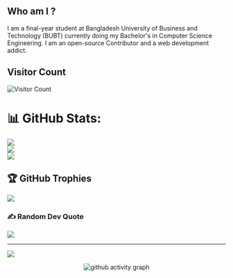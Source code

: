 ## Who am I ?
I am a final-year student at Bangladesh University of Business and Technology (BUBT) currently doing my Bachelor's in Computer Science Engineering. 
I am an open-source Contributor and a web development addict.

<!--
**akashkumarnondi/akashkumarnondi** is a ✨ _special_ ✨ repository because its `README.md` (this file) appears on your GitHub profile.

Here are some ideas to get you start:

- 🔭 I’m currently working on ...
- 🌱 I’m currently learning ...
- 👯 I’m looking to collaborate on ...
- 🤔 I’m looking for help with ...
- 💬 Ask me about ...
- 📫 How to reach me: ...
- 😄 Pronouns: ...
- ⚡ Fun fact: ...
-->
## Visitor Count
![Visitor Count](https://profile-counter.glitch.me/akashkumarnondi/count.svg)

# 📊 GitHub Stats:
![](https://github-readme-stats.vercel.app/api?username=akashkumarnondi&theme=gotham&hide_border=false&include_all_commits=false&count_private=false)<br/>
![](https://github-readme-streak-stats.herokuapp.com/?user=akashkumarnondi&theme=gotham&hide_border=false)<br/>
![](https://github-readme-stats.vercel.app/api/top-langs/?username=akashkumarnondi&theme=gotham&hide_border=false&include_all_commits=false&count_private=false&layout=compact)

## 🏆 GitHub Trophies
![](https://github-profile-trophy.vercel.app/?username=akashkumarnondi&theme=dracula&no-frame=true&no-bg=false&margin-w=4)

### ✍️ Random Dev Quote
![](https://quotes-github-readme.vercel.app/api?type=horizontal&theme=radical)

---
[![](https://visitcount.itsvg.in/api?id=akashkumarnondi&icon=0&color=0)](https://visitcount.itsvg.in)

<!-- Proudly created with GPRM ( https://gprm.itsvg.in ) -->
 
 <div align="center">
     
     
![github activity graph](https://activity-graph.herokuapp.com/graph?username=akashkumarnondi&theme=dracula&layout=compact&title_color=FF69B4&hide_border=true&area=true)
</div>
 
<div align="center">

 
